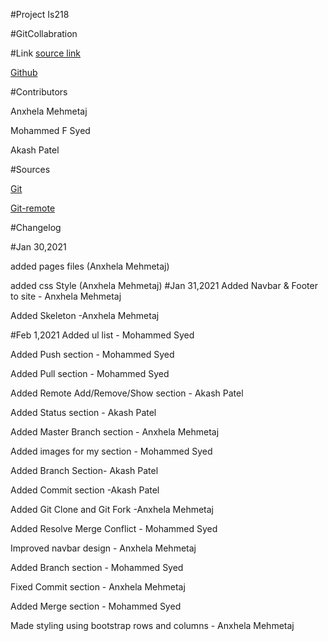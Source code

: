 #Project Is218

#GitCollabration

#Link
[source link](https://anxhelamehmetaj.github.io/GitCollabration/is218/)

[Github](https://github.com/AnxhelaMehmetaj/GitCollabration)

#Contributors

Anxhela Mehmetaj

Mohammed F Syed

Akash Patel

#Sources

[Git](https://www.atlassian.com/git/tutorials/syncing/git-pull#:~:text=The%20git%20pull%20command%20is,%20%20%20%20%20%20%20%20repository%20to%20match%20that%20content.&text=Once%20the%20content%20is%20downloaded,point%20at%20the%20new%20commit)

[Git-remote](https://www.git-tower.com/learn/git/commands/git-remote/)

#Changelog

#Jan 30,2021

added pages files (Anxhela Mehmetaj)

added css Style (Anxhela Mehmetaj)
#Jan 31,2021
Added Navbar & Footer to site - Anxhela Mehmetaj

Added Skeleton -Anxhela Mehmetaj

#Feb 1,2021
Added ul list - Mohammed Syed
 
Added Push section - Mohammed Syed

Added Pull section - Mohammed Syed

Added Remote Add/Remove/Show section - Akash Patel

Added Status section - Akash Patel

Added Master Branch section - Anxhela Mehmetaj

Added images for my section - Mohammed Syed

Added  Branch Section- Akash Patel

Added  Commit section -Akash Patel

Added Git Clone and Git Fork -Anxhela Mehmetaj

Added Resolve Merge Conflict - Mohammed Syed 

Improved navbar design - Anxhela Mehmetaj

Added Branch section - Mohammed Syed

Fixed Commit section - Anxhela Mehmetaj

Added Merge section - Mohammed Syed

Made styling using bootstrap rows and columns - Anxhela Mehmetaj





